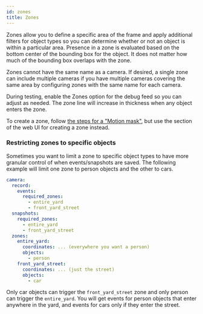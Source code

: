 ```yaml
---
id: zones
title: Zones
---
```


Zones allow you to define a specific area of the frame and apply additional filters for object types so you can determine whether or not an object is within a particular area. Presence in a zone is evaluated based on the bottom center of the bounding box for the object. It does not matter how much of the bounding box overlaps with the zone.

Zones cannot have the same name as a camera. If desired, a single zone can include multiple cameras if you have multiple cameras covering the same area by configuring zones with the same name for each camera.

During testing, enable the Zones option for the debug feed so you can adjust as needed. The zone line will increase in thickness when any object enters the zone.

To create a zone, follow [the steps for a "Motion mask"](/configuration/masks), but use the section of the web UI for creating a zone instead.

### Restricting zones to specific objects

Sometimes you want to limit a zone to specific object types to have more granular control of when events/snapshots are saved. The following example will limit one zone to person objects and the other to cars.

```yaml
camera:
  record:
    events:
      required_zones:
        - entire_yard
        - front_yard_street
  snapshots:
    required_zones:
      - entire_yard
      - front_yard_street
  zones:
    entire_yard:
      coordinates: ... (everywhere you want a person)
      objects:
        - person
    front_yard_street:
      coordinates: ... (just the street)
      objects:
        - car
```

Only car objects can trigger the `front_yard_street` zone and only person can trigger the `entire_yard`. You will get events for person objects that enter anywhere in the yard, and events for cars only if they enter the street.
